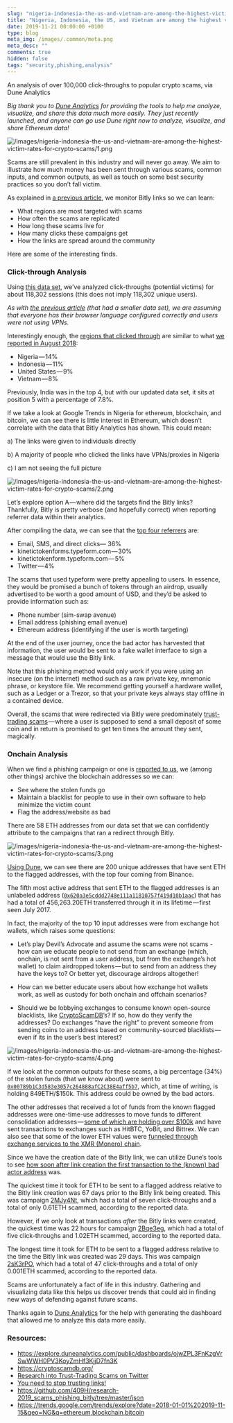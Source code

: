 ```yaml
---
slug: "nigeria-indonesia-the-us-and-vietnam-are-among-the-highest-victim-rates-for-crypto-scams"
title: "Nigeria, Indonesia, the US, and Vietnam are among the highest victim rates for crypto scams"
date: 2019-11-21 00:00:00 +0100
type: blog
meta_img: /images/.common/meta.png
meta_desc: ""
comments: true
hidden: false
tags: "security,phishing,analysis"
---
```


An analysis of over 100,000 click-throughs to popular crypto scams, via Dune Analytics

*Big thank you to [Dune Analytics](https://www.duneanalytics.com/) for providing the tools to help me analyze, visualize, and share this data much more easily. They just recently launched, and anyone can go use Dune right now to analyze, visualize, and share Ethereum data!*

![/images/nigeria-indonesia-the-us-and-vietnam-are-among-the-highest-victim-rates-for-crypto-scams/1.png](./images/nigeria-indonesia-the-us-and-vietnam-are-among-the-highest-victim-rates-for-crypto-scams/1.png)

Scams are still prevalent in this industry and will never go away. We aim to illustrate how much money has been sent through various scams, common inputs, and common outputs, as well as touch on some best security practices so you don’t fall victim.

As explained in [a previous article](/you-need-to-stop-trusting-links), we monitor Bitly links so we can learn:

* What regions are most targeted with scams
* How often the scams are replicated
* How long these scams live for
* How many clicks these campaigns get
* How the links are spread around the community

Here are some of the interesting finds.

### Click-through Analysis

Using [this data set](https://github.com/409H/research-2019_scams_phishing_bitly/tree/master/json), we’ve analyzed click-throughs (potential victims) for about 118,302 sessions (this does not imply 118,302 unique users).

*As with [the previous article](/you-need-to-stop-trusting-links) (that had a smaller data set), we are assuming that everyone has their browser language configured correctly and users were not using VPNs.*

Interestingly enough, the [regions that clicked through](https://github.com/409H/research-2019_scams_phishing_bitly/blob/master/json/count_country_clicks.json) are similar to what [we reported in August 2018](/you-need-to-stop-trusting-links):

* Nigeria — 14%
* Indonesia — 11%
* United States — 9%
* Vietnam — 8%

Previously, India was in the top 4, but with our updated data set, it sits at position 5 with a percentage of 7.8%.

If we take a look at Google Trends in Nigeria for ethereum, blockchain, and bitcoin, we can see there is little interest in Ethereum, which doesn’t correlate with the data that Bitly Analytics has shown. This could mean:

a) The links were given to individuals directly

b) A majority of people who clicked the links have VPNs/proxies in Nigeria

c) I am not seeing the full picture

![/images/nigeria-indonesia-the-us-and-vietnam-are-among-the-highest-victim-rates-for-crypto-scams/2.png](./images/nigeria-indonesia-the-us-and-vietnam-are-among-the-highest-victim-rates-for-crypto-scams/2.png)

Let’s explore option A — where did the targets find the Bitly links? Thankfully, Bitly is pretty verbose (and hopefully correct) when reporting referrer data within their analytics.

After compiling the data, we can see that the [top four referrers](https://github.com/409H/research-2019_scams_phishing_bitly/blob/master/json/count_referrer_clicks.json) are:

* Email, SMS, and direct clicks— 36%
* kinetictokenforms.typeform.com — 30%
* kinetictokenform.typeform.com — 5%
* Twitter — 4%

The scams that used typeform were pretty appealing to users. In essence, they would be promised a bunch of tokens through an airdrop, usually advertised to be worth a good amount of USD, and they’d be asked to provide information such as:

* Phone number (sim-swap avenue)
* Email address (phishing email avenue)
* Ethereum address (identifying if the user is worth targeting)

At the end of the user journey, once the bad actor has harvested that information, the user would be sent to a fake wallet interface to sign a message that would use the Bitly link.

Note that this phishing method would only work if you were using an insecure (on the internet) method such as a raw private key, mnemonic phrase, or keystore file. We recommend getting yourself a hardware wallet, such as a Ledger or a Trezor, so that your private keys always stay offline in a contained device.

Overall, the scams that were redirected via Bitly were predominately [trust-trading scams](/research-into-trust-trading-scams-on-twitter) — where a user is supposed to send a small deposit of some coin and in return is promised to get ten times the amount they sent, magically.

### Onchain Analysis

When we find a phishing campaign or one is [reported to us](https://cryptoscamdb.org/), we (among other things) archive the blockchain addresses so we can:

* See where the stolen funds go
* Maintain a blacklist for people to use in their own software to help minimize the victim count
* Flag the address/website as bad

There are 58 ETH addresses from our data set that we can confidently attribute to the campaigns that ran a redirect through Bitly.

![/images/nigeria-indonesia-the-us-and-vietnam-are-among-the-highest-victim-rates-for-crypto-scams/3.png](./images/nigeria-indonesia-the-us-and-vietnam-are-among-the-highest-victim-rates-for-crypto-scams/3.png)

[Using Dune](https://explore.duneanalytics.com/public/dashboards/ojwZPL3FnKzgVrSwWWH0PV3KoyZmHf3KjjD7fn3K), we can see there are 200 unique addresses that have sent ETH to the flagged addresses, with the top four coming from Binance.

The fifth most active address that sent ETH to the flagged addresses is an unlabeled address ([`0x620a3e5cddd2748e111a11810757f419d10b1aac`](https://etherscan.io/address/0x620a3e5cddd2748e111a11810757f419d10b1aac)) that has had a total of 456,263.20ETH transferred through it in its lifetime — first seen July 2017.

In fact, the majority of the top 10 input addresses were from exchange hot wallets, which raises some questions:

* Let’s play Devil’s Advocate and assume the scams were not scams - how can we educate people to not send from an exchange (which, onchain, is not sent from a user address, but from the exchange’s hot wallet) to claim airdropped tokens — but to send from an address they have the keys to? Or better yet, discourage airdrops altogether!

* How can we better educate users about how exchange hot wallets work, as well as custody for both onchain and offchain scenarios?

* Should we be lobbying exchanges to consume known open-source blacklists, like [CryptoScamDB](https://cryptoscamdb.org/)’s? If so, how do they verify the addresses? Do exchanges “have the right” to prevent someone from sending coins to an address based on community-sourced blacklists — even if its in the user’s best interest?

![/images/nigeria-indonesia-the-us-and-vietnam-are-among-the-highest-victim-rates-for-crypto-scams/4.png](./images/nigeria-indonesia-the-us-and-vietnam-are-among-the-highest-victim-rates-for-crypto-scams/4.png)

If we look at the common outputs for these scams, a big percentage (34%) of the stolen funds (that we know about) were sent to [`0x00789b1C3d583e3057c264888afC2C38E4aff5b7`](https://etherscan.io/address/0x00789b1C3d583e3057c264888afC2C38E4aff5b7), which, at time of writing, is holding 849ETH/$150k. This address could be owned by the bad actors.

The other addresses that received a lot of funds from the known flagged addresses were one-time-use addresses to move funds to different consolidation addresses — [some of which are holding over $100k](https://etherscan.io/address/0x1798711464b6e8a8081a22f4ac422bcc33d9e304) and have sent transactions to exchanges such as HitBTC, YoBit, and Bittrex. We can also see that some of the lower ETH values were [funneled through exchange services to the XMR (Monero) chain](https://shapeshift.io/txstat/0x5e5720a3de83d46b537048471d36a771a7d41e07).

Since we have the creation date of the Bitly link, we can utilize Dune’s tools to see [how soon after link creation the first transaction to the (known) bad actor address](https://github.com/409H/research-2019_scams_phishing_bitly/blob/master/json/links_with_addresses.json) was.

The quickest time it took for ETH to be sent to a flagged address relative to the Bitly link creation was 67 days prior to the Bitly link being created. This was campaign [2MJy4Nt](https://bitly.com/2MJy4Nt+), which had a total of seven click-throughs and a total of only 0.61ETH scammed, according to the reported data.

However, if we only look at transactions *after* the Bitly links were created, the quickest time was 22 hours for campaign [2Bqe3eg](https://bitly.com/2Bqe3eg+), which had a total of five click-throughs and 1.02ETH scammed, according to the reported data.

The longest time it took for ETH to be sent to a flagged address relative to the time the Bitly link was created was 29 days. This was campaign [2sK3rPO](https://bitly.com/2sK3rPO+), which had a total of 47 click-throughs and a total of only 0.001ETH scammed, according to the reported data.

Scams are unfortunately a fact of life in this industry. Gathering and visualizing data like this helps us discover trends that could aid in finding new ways of defending against future scams.

Thanks again to [Dune Analytics](https://www.duneanalytics.com/) for the help with generating the dashboard that allowed me to analyze this data more easily.

### Resources:

* https://explore.duneanalytics.com/public/dashboards/ojwZPL3FnKzgVrSwWWH0PV3KoyZmHf3KjjD7fn3K
* https://cryptoscamdb.org/
* [Research into Trust-Trading Scams on Twitter](/research-into-trust-trading-scams-on-twitter)
* [You need to stop trusting links!](/you-need-to-stop-trusting-links)
* https://github.com/409H/research-2019_scams_phishing_bitly/tree/master/json
* https://trends.google.com/trends/explore?date=2018-01-01%202019-11-15&geo=NG&q=ethereum,blockchain,bitcoin